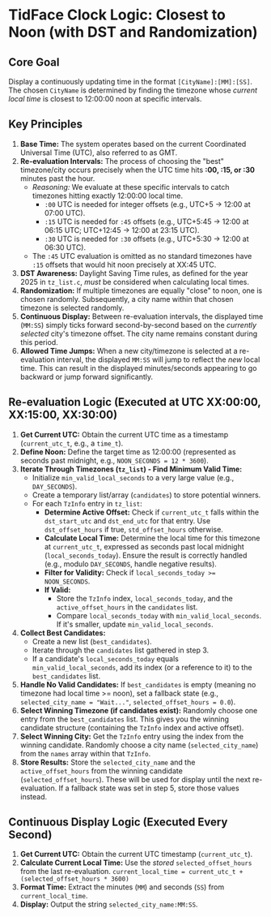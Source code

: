 # TidFace Clock Logic: Closest to Noon (with DST and Randomization)

## Core Goal

Display a continuously updating time in the format `[CityName]:[MM]:[SS]`. The chosen `CityName` is determined by finding the timezone whose *current local time* is closest to 12:00:00 noon at specific intervals.

## Key Principles

1.  **Base Time:** The system operates based on the current Coordinated Universal Time (UTC), also referred to as GMT.
2.  **Re-evaluation Intervals:** The process of choosing the "best" timezone/city occurs precisely when the UTC time hits **:00, :15, or :30** minutes past the hour.
    *   *Reasoning:* We evaluate at these specific intervals to catch timezones hitting exactly 12:00:00 local time.
        *   `:00` UTC is needed for integer offsets (e.g., UTC+5 -> 12:00 at 07:00 UTC).
        *   `:15` UTC is needed for `:45` offsets (e.g., UTC+5:45 -> 12:00 at 06:15 UTC; UTC+12:45 -> 12:00 at 23:15 UTC).
        *   `:30` UTC is needed for `:30` offsets (e.g., UTC+5:30 -> 12:00 at 06:30 UTC).
    *   The `:45` UTC evaluation is omitted as no standard timezones have `:15` offsets that would hit noon precisely at XX:45 UTC.
3.  **DST Awareness:** Daylight Saving Time rules, as defined for the year 2025 in `tz_list.c`, *must* be considered when calculating local times.
4.  **Randomization:** If multiple timezones are equally "close" to noon, one is chosen randomly. Subsequently, a city name within that chosen timezone is selected randomly.
5.  **Continuous Display:** Between re-evaluation intervals, the displayed time (`MM:SS`) simply ticks forward second-by-second based on the *currently selected* city's timezone offset. The city name remains constant during this period.
6.  **Allowed Time Jumps:** When a new city/timezone is selected at a re-evaluation interval, the displayed `MM:SS` will jump to reflect the *new* local time. This can result in the displayed minutes/seconds appearing to go backward or jump forward significantly.

## Re-evaluation Logic (Executed at UTC XX:00:00, XX:15:00, XX:30:00)

1.  **Get Current UTC:** Obtain the current UTC time as a timestamp (`current_utc_t`, e.g., a `time_t`).
2.  **Define Noon:** Define the target time as 12:00:00 (represented as seconds past midnight, e.g., `NOON_SECONDS = 12 * 3600`).
3.  **Iterate Through Timezones (`tz_list`) - Find Minimum Valid Time:**
    *   Initialize `min_valid_local_seconds` to a very large value (e.g., `DAY_SECONDS`).
    *   Create a temporary list/array (`candidates`) to store potential winners.
    *   For each `TzInfo` entry in `tz_list`:
        *   **Determine Active Offset:** Check if `current_utc_t` falls within the `dst_start_utc` and `dst_end_utc` for that entry. Use `dst_offset_hours` if true, `std_offset_hours` otherwise.
        *   **Calculate Local Time:** Determine the local time for this timezone at `current_utc_t`, expressed as seconds past local midnight (`local_seconds_today`). Ensure the result is correctly handled (e.g., modulo `DAY_SECONDS`, handle negative results).
        *   **Filter for Validity:** Check if `local_seconds_today >= NOON_SECONDS`.
        *   **If Valid:**
            *   Store the `TzInfo` index, `local_seconds_today`, and the `active_offset_hours` in the `candidates` list.
            *   Compare `local_seconds_today` with `min_valid_local_seconds`. If it's smaller, update `min_valid_local_seconds`.
4.  **Collect Best Candidates:**
    *   Create a new list (`best_candidates`).
    *   Iterate through the `candidates` list gathered in step 3.
    *   If a candidate's `local_seconds_today` equals `min_valid_local_seconds`, add its index (or a reference to it) to the `best_candidates` list.
5.  **Handle No Valid Candidates:** If `best_candidates` is empty (meaning no timezone had local time >= noon), set a fallback state (e.g., `selected_city_name = "Wait..."`, `selected_offset_hours = 0.0`).
6.  **Select Winning Timezone (if candidates exist):** Randomly choose one entry from the `best_candidates` list. This gives you the winning candidate structure (containing the `TzInfo` index and active offset).
7.  **Select Winning City:** Get the `TzInfo` entry using the index from the winning candidate. Randomly choose a city name (`selected_city_name`) from the `names` array within that `TzInfo`.
8.  **Store Results:** Store the `selected_city_name` and the `active_offset_hours` from the winning candidate (`selected_offset_hours`). These will be used for display until the next re-evaluation. If a fallback state was set in step 5, store those values instead.

## Continuous Display Logic (Executed Every Second)

1.  **Get Current UTC:** Obtain the current UTC timestamp (`current_utc_t`).
2.  **Calculate Current Local Time:** Use the *stored* `selected_offset_hours` from the last re-evaluation.
    `current_local_time = current_utc_t + (selected_offset_hours * 3600)`
3.  **Format Time:** Extract the minutes (`MM`) and seconds (`SS`) from `current_local_time`.
4.  **Display:** Output the string `selected_city_name:MM:SS`.
